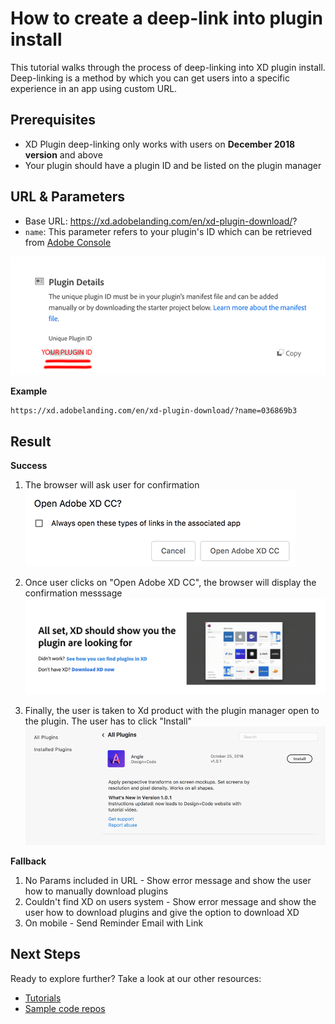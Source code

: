 # How to create a deep-link into plugin install

This tutorial walks through the process of deep-linking into XD plugin install. Deep-linking is a method by which you can get users into a specific experience in an app using custom URL.

## Prerequisites
- XD Plugin deep-linking only works with users on **December 2018 version** and above
- Your plugin should have a plugin ID and be listed on the plugin manager

## URL & Parameters
- Base URL: https://xd.adobelanding.com/en/xd-plugin-download/?
- `name`: This parameter refers to your plugin's ID which can be retrieved from [Adobe Console](https://console.adobe.io/plugins)

![Console displaying plugin ID](/images/console.png)

**Example**
```
https://xd.adobelanding.com/en/xd-plugin-download/?name=036869b3
```

## Result
**Success**
1. The browser will ask user for confirmation
![Open XD confirmation](/images/openxd.png)

1. Once user clicks on "Open Adobe XD CC", the browser will display the confirmation messsage
![Browser confrimation page](/images/confirmation.png)

1. Finally, the user is taken to Xd product with the plugin manager open to the plugin. The user has to click "Install"
![Plugin install page](/images/plugininstall.png)

**Fallback**
1. No Params included in URL - Show error message and show the user how to manually download plugins
2. Couldn't find XD on users system - Show error message and show the user how to download plugins and give the option to download XD
3. On mobile - Send Reminder Email with Link 

## Next Steps
Ready to explore further? Take a look at our other resources:

- [Tutorials](/tutorials)
- [Sample code repos](https://github.com/AdobeXD/plugin-samples)
